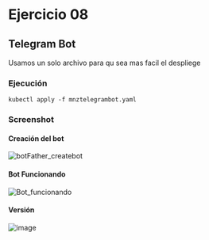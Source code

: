 # Ejercicio 08

## Telegram Bot

Usamos un solo archivo para qu sea mas facil el despliege

### Ejecución

```
kubectl apply -f mnztelegrambot.yaml
```

### Screenshot

#### Creación del bot


![botFather_createbot](https://user-images.githubusercontent.com/18450145/137627281-e08b1f9b-13fd-41b7-b37e-ad7599d8459b.PNG)

#### Bot Funcionando

![Bot_funcionando](https://user-images.githubusercontent.com/18450145/137627287-0ae333aa-bcf4-41b2-b031-8bad9dbcef0f.PNG)

#### Versión

![image](https://user-images.githubusercontent.com/18450145/137627378-72f2c556-b762-4e3e-af4d-511c65dfd6c5.png)

